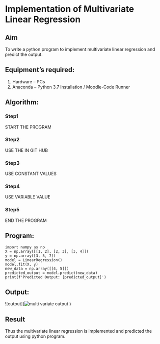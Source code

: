 # Implementation of Multivariate Linear Regression
## Aim
To write a python program to implement multivariate linear regression and predict the output.
## Equipment’s required:
1.	Hardware – PCs
2.	Anaconda – Python 3.7 Installation / Moodle-Code Runner
## Algorithm:
### Step1
START THE PROGRAM

### Step2
USE THE IN GIT HUB

### Step3
USE CONSTANT VALUES

### Step4
USE VARIABLE VALUE

### Step5
END THE PROGRAM

## Program:
```
import numpy as np
X = np.array([[1, 2], [2, 3], [3, 4]])
y = np.array([3, 5, 7])
model = LinearRegression()
model.fit(X, y)
new_data = np.array([[4, 5]])
predicted_output = model.predict(new_data)
print(f'Predicted Output: {predicted_output}')

```
## Output:
![output](![multi variate output](https://github.com/premsuryas/Multivariate-Linear-Regression/assets/147473858/e6f99413-bbab-471d-a2df-2be09d9a2178)
)

## Result
Thus the multivariate linear regression is implemented and predicted the output using python program.
